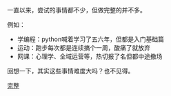

一直以来，尝试的事情都不少，但做完整的并不多。

例如：

-   学编程：python喊着学习了五六年，但都是入门基础篇
-   运动：跑步每次都是连续搞个一周，酸痛了就放弃
-   网课：心理学、全域运营等，热切报了名但都中途撤场

回想一下，其实这些事情难度大吗？也不见得。

[完整](https://collectednotes.com/dajia2048/untitled-1662985530#part-6542aa9afd3)